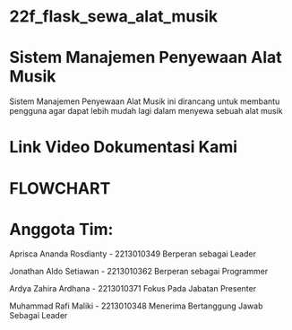 # 22f_flask_sewa_alat_musik

# Sistem Manajemen Penyewaan Alat Musik
Sistem Manajemen Penyewaan Alat Musik ini dirancang untuk membantu pengguna agar dapat lebih mudah lagi dalam menyewa sebuah alat musik

# Link Video Dokumentasi Kami

# FLOWCHART

# Anggota Tim:
Aprisca Ananda Rosdianty - 2213010349
Berperan sebagai Leader

Jonathan Aldo Setiawan - 2213010362
Berperan sebagai Programmer

Ardya Zahira Ardhana - 2213010371
Fokus Pada Jabatan Presenter

Muhammad Rafi Maliki - 2213010348
Menerima Bertanggung Jawab Sebagai Leader
